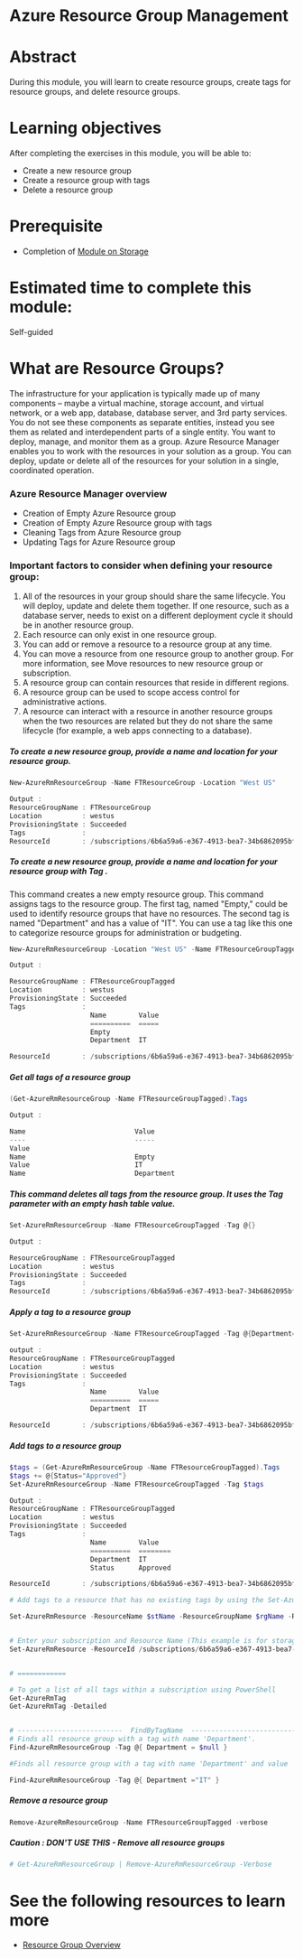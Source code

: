 # Azure Resource Group Management

# Abstract

During this module, you will learn to create resource groups, create tags for resource groups, and delete resource groups.

# Learning objectives
After completing the exercises in this module, you will be able to:
* Create a new resource group
* Create a resource group with tags
* Delete a resource group

# Prerequisite 
* Completion of [Module on Storage](https://github.com/Azure/onboarding-guidance/tree/master/windows/Module%20I)

# Estimated time to complete this module:
Self-guided

# What are Resource Groups?
The infrastructure for your application is typically made up of many components – maybe a virtual machine, storage account, and virtual network, or a web app, database, database server, and 3rd party services. You do not see these components as separate entities, instead you see them as related and interdependent parts of a single entity. You want to deploy, manage, and monitor them as a group. Azure Resource Manager enables you to work with the resources in your solution as a group. You can deploy, update or delete all of the resources for your solution in a single, coordinated operation.

### Azure Resource Manager overview

* Creation of Empty Azure Resource group
* Creation of Empty Azure Resource group with tags
* Cleaning Tags from Azure Resource group
* Updating Tags for Azure Resource group

### Important factors to consider when defining your resource group:

1. All of the resources in your group should share the same lifecycle. You will deploy, update and delete them together. If one resource, such as a database server, needs to exist on a different deployment cycle it should be in another resource group.
2. Each resource can only exist in one resource group.
3. You can add or remove a resource to a resource group at any time.
4. You can move a resource from one resource group to another group. For more information, see Move resources to new resource group or subscription.
5. A resource group can contain resources that reside in different regions.
6. A resource group can be used to scope access control for administrative actions.
7. A resource can interact with a resource in another resource groups when the two resources are related but they do not share the same lifecycle (for example, a web apps connecting to a database).


##### To create a new resource group, provide a name and location for your resource group.
```PowerShell
New-AzureRmResourceGroup -Name FTResourceGroup -Location "West US"

Output :
ResourceGroupName : FTResourceGroup
Location          : westus
ProvisioningState : Succeeded
Tags              :
ResourceId        : /subscriptions/6b6a59a6-e367-4913-bea7-34b6862095bf/resourceGroups/FTResourceGroup
```

##### To create a new resource group, provide a name and location for your resource group with Tag .
This command creates a new empty resource group. This command  assigns tags to the resource group. The first tag, named "Empty," could be used to identify resource groups that have no resources.
The second tag is named "Department" and has a value of "IT". You can use a tag like this one to categorize resource groups for administration or budgeting.
```PowerShell
New-AzureRmResourceGroup -Location "West US" -Name FTResourceGroupTagged -Tag @{Empty=$null; Department="Marketing"} -Verbose -Debug

Output :

ResourceGroupName : FTResourceGroupTagged
Location          : westus
ProvisioningState : Succeeded
Tags              :
                    Name        Value
                    ==========  =====
                    Empty            
                    Department  IT   

ResourceId        : /subscriptions/6b6a59a6-e367-4913-bea7-34b6862095bf/resourceGroups/FTResourceGroupTagged
```

##### Get all tags of a resource group  
```PowerShell
(Get-AzureRmResourceGroup -Name FTResourceGroupTagged).Tags

Output :

Name                           Value                                                                                                           
----                           -----                                                                                                                 
Value                                                                                                                                                
Name                           Empty                                                                                                                 
Value                          IT                                                                                                                    
Name                           Department  
```

##### This command deletes all tags from the resource group. It uses the Tag parameter with an empty hash table value.
```PowerShell
Set-AzureRmResourceGroup -Name FTResourceGroupTagged -Tag @{}

Output :

ResourceGroupName : FTResourceGroupTagged
Location          : westus
ProvisioningState : Succeeded
Tags              :
ResourceId        : /subscriptions/6b6a59a6-e367-4913-bea7-34b6862095bf/resourceGroups/FTResourceGroupTagged

```

##### Apply a tag to a resource group   
```PowerShell
Set-AzureRmResourceGroup -Name FTResourceGroupTagged -Tag @{Department="IT";Environment="Test"}

output :
ResourceGroupName : FTResourceGroupTagged
Location          : westus
ProvisioningState : Succeeded
Tags              :
                    Name        Value
                    ==========  =====
                    Department  IT   

ResourceId        : /subscriptions/6b6a59a6-e367-4913-bea7-34b6862095bf/resourceGroups/FTResourceGroupTagged
```

##### Add tags to a resource group  
```PowerShell
$tags = (Get-AzureRmResourceGroup -Name FTResourceGroupTagged).Tags
$tags += @{Status="Approved"}
Set-AzureRmResourceGroup -Name FTResourceGroupTagged -Tag $tags

Output :
ResourceGroupName : FTResourceGroupTagged
Location          : westus
ProvisioningState : Succeeded
Tags              :
                    Name        Value   
                    ==========  ========
                    Department  IT      
                    Status      Approved

ResourceId        : /subscriptions/6b6a59a6-e367-4913-bea7-34b6862095bf/resourceGroups/FTResourceGroupTagged
```

```PowerShell
# Add tags to a resource that has no existing tags by using the Set-AzureRmResource command

Set-AzureRmResource -ResourceName $stName -ResourceGroupName $rgName -ResourceType "Microsoft.Storage/storageAccounts" -Tag $tags


# Enter your subscription and Resource Name (This example is for storage resource)
Set-AzureRmResource -ResourceId /subscriptions/6b6a59a6-e367-4913-bea7-34b6862095bf/resourceGroups/rgdemo/providers/Microsoft.Storage/storageAccounts/mystorageaccountft2  -Tag $tags


# ============

# To get a list of all tags within a subscription using PowerShell
Get-AzureRmTag 
Get-AzureRmTag -Detailed


# --------------------------  FindByTagName  --------------------------
# Finds all resource group with a tag with name 'Department'.
Find-AzureRmResourceGroup -Tag @{ Department = $null }

#Finds all resource group with a tag with name 'Department' and value 'IT'.

Find-AzureRmResourceGroup -Tag @{ Department ="IT" }
```

##### Remove a resource group  
```PowerShell
Remove-AzureRmResourceGroup -Name FTResourceGroupTagged -verbose
```
##### Caution : DON'T USE THIS - Remove all resource groups  
```PowerShell
# Get-AzureRmResourceGroup | Remove-AzureRmResourceGroup -Verbose
```
# See the following resources to learn more
* [Resource Group Overview](https://azure.microsoft.com/en-us/documentation/articles/resource-group-overview/)
